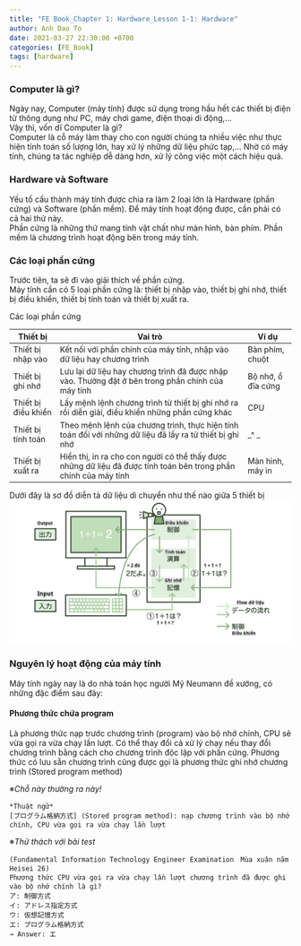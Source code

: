 ```yaml
---
title: "FE Book_Chapter 1: Hardware_Lesson 1-1: Hardware"
author: Anh Dao To
date: 2021-03-27 22:30:00 +0700
categories: [FE_Book]
tags: [hardware]
---
```

### Computer là gì?
Ngày nay, Computer (máy tính) được sử dụng trong hầu hết các thiết bị điện tử thông dụng như PC, máy chơi game, điện thoại di động,...  
Vậy thì, vốn dĩ Computer là gì?  
Computer là cỗ máy làm thay cho con người chúng ta nhiều việc như thực hiện tính toán số lượng lớn, hay xử lý những dữ liệu phức tạp,... Nhờ có máy tính, chúng ta tác nghiệp dễ dàng hơn, xử lý công việc một cách hiệu quả.

### Hardware và Software
Yếu tố cấu thành máy tính được chia ra làm 2 loại lớn là Hardware (phần cứng) và Software (phần mềm). Để máy tính hoạt động được, cần phải có cả hai thứ này.  
Phần cứng là những thứ mang tính vật chất như màn hình, bàn phím. Phần mềm là chương trình hoạt động bên trong máy tính.

### Các loại phần cứng
Trước tiên, ta sẽ đi vào giải thích về phần cứng.  
Máy tính cần có 5 loại phần cứng là: thiết bị nhập vào, thiết bị ghi nhớ, thiết bị điều khiển, thiết bị tính toán và thiết bị xuất ra.

Các loại phần cứng

| Thiết bị    | Vai trò | Ví dụ |
| ----------- | ----------- | ----------- |
| Thiết bị nhập vào | Kết nối với phần chính của máy tính, nhập vào dữ liệu hay chương trình | Bàn phím, chuột |
| Thiết bị ghi nhớ | Lưu lại dữ liệu hay chương trình đã được nhập vào. Thường đặt ở bên trong phần chính của máy tính | Bộ nhớ, ổ đĩa cứng |
| Thiết bị điều khiển | Lấy mệnh lệnh chương trình từ thiết bị ghi nhớ ra rồi diễn giải, điều khiển những phần cứng khác | CPU |
| Thiết bị tính toán | Theo mệnh lệnh của chương trình, thực hiện tính toán đối với những dữ liệu đã lấy ra từ thiết bị ghi nhớ |_^     _|
| Thiết bị xuất ra | Hiển thị, in ra cho con người có thể thấy được những dữ liệu đã được tính toán bên trong phần chính của máy tính | Màn hình, máy in |

Dưới đây là sơ đồ diễn tả dữ liệu di chuyển như thế nào giữa 5 thiết bị
![Data flow](../../../../assets/2021-03-27-hardware/flow-data.png)

### Nguyên lý hoạt động của máy tính
Máy tính ngày nay là do nhà toán học người Mỹ Neumann đề xướng, có những đặc điểm sau đây:

#### Phương thức chứa program
Là phương thức nạp trước chương trình (program) vào bộ nhớ chính, CPU sẽ vừa gọi ra vừa chạy lần lượt. Có thể thay đổi cả xử lý chạy nếu thay đổi chương trình bằng cách cho chương trình độc lập với phần cứng. Phương thức có lưu sẵn chương trình cũng được gọi là phương thức ghi nhớ chương trình (Stored program method)

※*Chỗ này thường ra này!*

    *Thuật ngữ*
    [プログラム格納方式] (Stored program method): nạp chương trình vào bộ nhớ chính, CPU vừa gọi ra vừa chạy lần lượt

※*Thử thách với bài test*

    (Fundamental Information Technology Engineer Examination　Mùa xuân năm Heisei 26)
    Phương thức CPU vừa gọi ra vừa chạy lần lượt chương trình đã được ghi vào bộ nhớ chính là gì?
    ア: 制御方式
    イ: アドレス指定方式
    ウ: 仮想記憶方式
    エ: プログラム格納方式
    → Answer: エ
    






